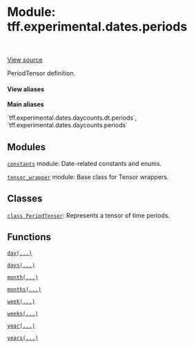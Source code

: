 <div itemscope itemtype="http://developers.google.com/ReferenceObject">
<meta itemprop="name" content="tff.experimental.dates.periods" />
<meta itemprop="path" content="Stable" />
</div>

# Module: tff.experimental.dates.periods

<!-- Insert buttons and diff -->

<table class="tfo-notebook-buttons tfo-api" align="left">
</table>

<a target="_blank" href="https://github.com/google/tf-quant-finance/blob/master/tf_quant_finance/experimental/dates/periods.py">View source</a>



PeriodTensor definition.

<section class="expandable">
  <h4 class="showalways">View aliases</h4>
  <p>
<b>Main aliases</b>
<p>`tff.experimental.dates.daycounts.dt.periods`, `tff.experimental.dates.daycounts.periods`</p>
</p>
</section>



## Modules

[`constants`](../../../tff/experimental/dates/periods/constants.md) module: Date-related constants and enums.

[`tensor_wrapper`](../../../tff/experimental/dates/periods/tensor_wrapper.md) module: Base class for Tensor wrappers.

## Classes

[`class PeriodTensor`](../../../tff/experimental/dates/periods/PeriodTensor.md): Represents a tensor of time periods.

## Functions

[`day(...)`](../../../tff/experimental/dates/periods/day.md)

[`days(...)`](../../../tff/experimental/dates/periods/days.md)

[`month(...)`](../../../tff/experimental/dates/periods/month.md)

[`months(...)`](../../../tff/experimental/dates/periods/months.md)

[`week(...)`](../../../tff/experimental/dates/periods/week.md)

[`weeks(...)`](../../../tff/experimental/dates/periods/weeks.md)

[`year(...)`](../../../tff/experimental/dates/periods/year.md)

[`years(...)`](../../../tff/experimental/dates/periods/years.md)

